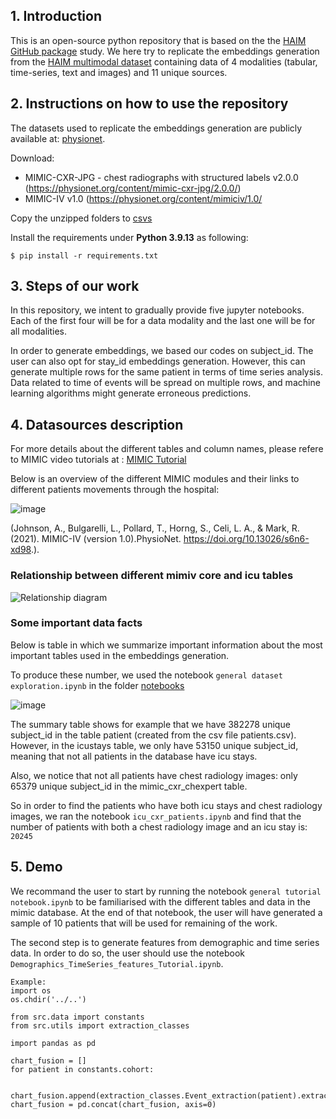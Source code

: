 ## 1. Introduction

This is an open-source python repository that is based on the the [HAIM GitHub package](https://github.com/lrsoenksen/HAIM.git) study. 
We here try to replicate the embeddings generation from the [HAIM multimodal dataset](https://physionet.org/content/haim-multimodal/1.0.1/) containing data of 4 modalities (tabular, time-series, text and images) and 11 unique sources.

## 2. Instructions on how to use the repository

The datasets used to replicate the embeddings generation are publicly available at: [physionet](https://physionet.org/content/haim-multimodal/1.0.1/). 

Download:
  - MIMIC-CXR-JPG - chest radiographs with structured labels v2.0.0 (https://physionet.org/content/mimic-cxr-jpg/2.0.0/)
  - MIMIC-IV v1.0 (https://physionet.org/content/mimiciv/1.0/

Copy the unzipped folders  to [csvs](csvs)

Install the requirements under **Python 3.9.13** as following:

```
$ pip install -r requirements.txt
```


## 3. Steps of our work

In this repository, we intent to gradually provide five jupyter notebooks. Each of the first four will be for a data modality and the last one will be for all modalities.

In order to generate embeddings, we based our codes on subject_id. The user can also opt for stay_id embeddings generation. However, this can generate 
multiple rows for the same patient in terms of time series analysis. 
Data related to time of events will be spread on multiple rows, and machine learning algorithms might generate erroneous predictions.

## 4. Datasources description

For more details about the different tables and column names, please refere to MIMIC video tutorials at : [MIMIC Tutorial](https://mimic.mit.edu/docs/iv/tutorials/video/)


Below is an overview of the different MIMIC modules and their links to different patients movements through the hospital: 

![image](https://user-images.githubusercontent.com/119059452/218730593-784ea8a1-cc9c-440e-a30f-9595b2be212b.png)

(Johnson, A., Bulgarelli, L., Pollard, T., Horng, S., Celi, L. A., & Mark, R. (2021). MIMIC-IV (version 1.0).PhysioNet. https://doi.org/10.13026/s6n6-xd98.).

### Relationship between different mimiv core and icu tables


![Relationship diagram](https://user-images.githubusercontent.com/119059452/222306118-e92ee85d-18e3-4eaa-99dd-d252dc876735.png)



### Some important data facts

Below is table in which we summarize important information about the most important tables used in the embeddings generation.

To produce these number, we used the notebook ```general dataset exploration.ipynb``` in the folder [notebooks](notebooks)

![image](https://user-images.githubusercontent.com/119059452/218784248-d562515f-7e85-49d7-a359-285e63093aea.png)


The summary table shows for example that we have 382278 unique subject_id in the table patient (created from the csv file patients.csv). However, in the icustays table, we only have 53150 unique subject_id, meaning that not all patients in the database have icu stays.

Also, we notice that not all patients have chest radiology images: only 65379 unique subject_id in the mimic_cxr_chexpert table.

So in order to find the patients who have both icu stays and chest radiology images, we ran the notebook ```icu_cxr_patients.ipynb``` and find that the number of patients with both a chest radiology image and an icu stay is:  ```20245```


## 5. Demo

We recommand the user to start by running the notebook ```general tutorial notebook.ipynb``` to be familiarised with the different tables and data in the mimic database.
At the end of that notebook, the user will have generated a sample of 10 patients that will be used for remaining of the work.

The second step is to generate features from demographic and time series data. In order to do so, the user should use the notebook ```Demographics_TimeSeries_features_Tutorial.ipynb```.
```
Example:
import os
os.chdir('../..')

from src.data import constants
from src.utils import extraction_classes

import pandas as pd

chart_fusion = []
for patient in constants.cohort:

    chart_fusion.append(extraction_classes.Event_extraction(patient).extract_chart_events(patient))
chart_fusion = pd.concat(chart_fusion, axis=0)

```





